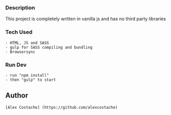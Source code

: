 ### Description
This project is completely written in vanilla js and has no third party libraries

### Tech Used
    - HTML, JS and SASS
    - gulp for SASS compiling and bundling
    - Browsersync

### Run Dev
    - run "npm install" 
    - then "gulp" to start
     

## Author
    [Alex Costache] (https://github.com/alexcostache)